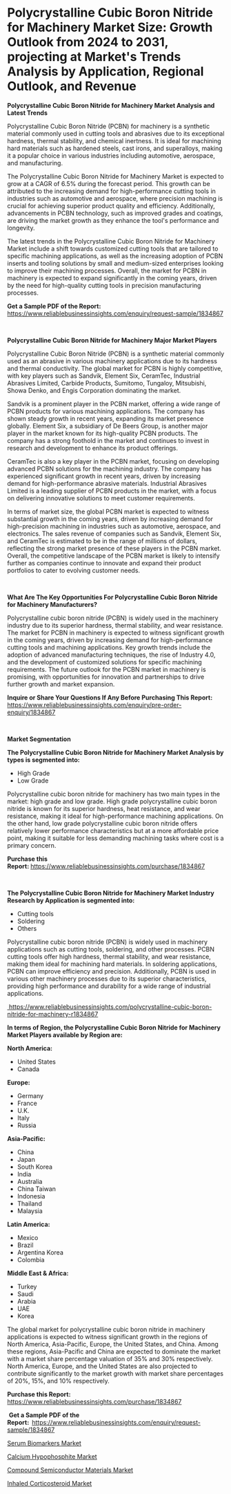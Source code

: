 <p><h1>Polycrystalline Cubic Boron Nitride for Machinery Market Size: Growth Outlook from 2024 to 2031, projecting at Market's Trends Analysis by Application, Regional Outlook, and Revenue</h1></p><p><strong>Polycrystalline Cubic Boron Nitride for Machinery Market Analysis and Latest Trends</strong></p>
<p><p>Polycrystalline Cubic Boron Nitride (PCBN) for machinery is a synthetic material commonly used in cutting tools and abrasives due to its exceptional hardness, thermal stability, and chemical inertness. It is ideal for machining hard materials such as hardened steels, cast irons, and superalloys, making it a popular choice in various industries including automotive, aerospace, and manufacturing.</p><p>The Polycrystalline Cubic Boron Nitride for Machinery Market is expected to grow at a CAGR of 6.5% during the forecast period. This growth can be attributed to the increasing demand for high-performance cutting tools in industries such as automotive and aerospace, where precision machining is crucial for achieving superior product quality and efficiency. Additionally, advancements in PCBN technology, such as improved grades and coatings, are driving the market growth as they enhance the tool's performance and longevity.</p><p>The latest trends in the Polycrystalline Cubic Boron Nitride for Machinery Market include a shift towards customized cutting tools that are tailored to specific machining applications, as well as the increasing adoption of PCBN inserts and tooling solutions by small and medium-sized enterprises looking to improve their machining processes. Overall, the market for PCBN in machinery is expected to expand significantly in the coming years, driven by the need for high-quality cutting tools in precision manufacturing processes.</p></p>
<p><strong>Get a Sample PDF of the Report:&nbsp;</strong> <a href="https://www.reliablebusinessinsights.com/enquiry/request-sample/1834867">https://www.reliablebusinessinsights.com/enquiry/request-sample/1834867</a></p>
<p>&nbsp;</p>
<p><strong>Polycrystalline Cubic Boron Nitride for Machinery Major Market Players</strong></p>
<p><p>Polycrystalline Cubic Boron Nitride (PCBN) is a synthetic material commonly used as an abrasive in various machinery applications due to its hardness and thermal conductivity. The global market for PCBN is highly competitive, with key players such as Sandvik, Element Six, CeramTec, Industrial Abrasives Limited, Carbide Products, Sumitomo, Tungaloy, Mitsubishi, Showa Denko, and Engis Corporation dominating the market.</p><p>Sandvik is a prominent player in the PCBN market, offering a wide range of PCBN products for various machining applications. The company has shown steady growth in recent years, expanding its market presence globally. Element Six, a subsidiary of De Beers Group, is another major player in the market known for its high-quality PCBN products. The company has a strong foothold in the market and continues to invest in research and development to enhance its product offerings.</p><p>CeramTec is also a key player in the PCBN market, focusing on developing advanced PCBN solutions for the machining industry. The company has experienced significant growth in recent years, driven by increasing demand for high-performance abrasive materials. Industrial Abrasives Limited is a leading supplier of PCBN products in the market, with a focus on delivering innovative solutions to meet customer requirements.</p><p>In terms of market size, the global PCBN market is expected to witness substantial growth in the coming years, driven by increasing demand for high-precision machining in industries such as automotive, aerospace, and electronics. The sales revenue of companies such as Sandvik, Element Six, and CeramTec is estimated to be in the range of millions of dollars, reflecting the strong market presence of these players in the PCBN market. Overall, the competitive landscape of the PCBN market is likely to intensify further as companies continue to innovate and expand their product portfolios to cater to evolving customer needs.</p></p>
<p>&nbsp;</p>
<p><strong>What Are The Key Opportunities For Polycrystalline Cubic Boron Nitride for Machinery Manufacturers?</strong></p>
<p><p>Polycrystalline cubic boron nitride (PCBN) is widely used in the machinery industry due to its superior hardness, thermal stability, and wear resistance. The market for PCBN in machinery is expected to witness significant growth in the coming years, driven by increasing demand for high-performance cutting tools and machining applications. Key growth trends include the adoption of advanced manufacturing techniques, the rise of Industry 4.0, and the development of customized solutions for specific machining requirements. The future outlook for the PCBN market in machinery is promising, with opportunities for innovation and partnerships to drive further growth and market expansion.</p></p>
<p><strong>Inquire or Share Your Questions If Any Before Purchasing This Report:</strong> <a href="https://www.reliablebusinessinsights.com/enquiry/pre-order-enquiry/1834867">https://www.reliablebusinessinsights.com/enquiry/pre-order-enquiry/1834867</a></p>
<p>&nbsp;</p>
<p><strong>Market Segmentation</strong></p>
<p><strong>The Polycrystalline Cubic Boron Nitride for Machinery Market Analysis by types is segmented into:</strong></p>
<p><ul><li>High Grade</li><li>Low Grade</li></ul></p>
<p><p>Polycrystalline cubic boron nitride for machinery has two main types in the market: high grade and low grade. High grade polycrystalline cubic boron nitride is known for its superior hardness, heat resistance, and wear resistance, making it ideal for high-performance machining applications. On the other hand, low grade polycrystalline cubic boron nitride offers relatively lower performance characteristics but at a more affordable price point, making it suitable for less demanding machining tasks where cost is a primary concern.</p></p>
<p><strong>Purchase this Report:&nbsp;</strong><a href="https://www.reliablebusinessinsights.com/purchase/1834867">https://www.reliablebusinessinsights.com/purchase/1834867</a></p>
<p>&nbsp;</p>
<p><strong>The Polycrystalline Cubic Boron Nitride for Machinery Market Industry Research by Application is segmented into:</strong></p>
<p><ul><li>Cutting tools</li><li>Soldering</li><li>Others</li></ul></p>
<p><p>Polycrystalline cubic boron nitride (PCBN) is widely used in machinery applications such as cutting tools, soldering, and other processes. PCBN cutting tools offer high hardness, thermal stability, and wear resistance, making them ideal for machining hard materials. In soldering applications, PCBN can improve efficiency and precision. Additionally, PCBN is used in various other machinery processes due to its superior characteristics, providing high performance and durability for a wide range of industrial applications.</p></p>
<p><a href="https://www.reliablebusinessinsights.com/polycrystalline-cubic-boron-nitride-for-machinery-r1834867">&nbsp;https://www.reliablebusinessinsights.com/polycrystalline-cubic-boron-nitride-for-machinery-r1834867</a></p>
<p><strong>In terms of Region, the Polycrystalline Cubic Boron Nitride for Machinery Market Players available by Region are:</strong></p>
<p>
    <p> <strong> North America: </strong>
        <ul>
            <li>United States</li>
            <li>Canada</li>
        </ul>
        </p> 
    <p> <strong> Europe: </strong>
        <ul>
            <li>Germany</li>
            <li>France</li>
            <li>U.K.</li>
            <li>Italy</li>
            <li>Russia</li>
        </ul>
        </p> 
    <p> <strong> Asia-Pacific: </strong>
        <ul>
            <li>China</li>
            <li>Japan</li>
            <li>South Korea</li>
            <li>India</li>
            <li>Australia</li>
            <li>China Taiwan</li>
            <li>Indonesia</li>
            <li>Thailand</li>
            <li>Malaysia</li>
        </ul>
        </p> 
    <p> <strong> Latin America: </strong>
        <ul>
            <li>Mexico</li>
            <li>Brazil</li>
            <li>Argentina Korea</li>
            <li>Colombia</li>
        </ul>
        </p> 
    <p> <strong> Middle East & Africa: </strong>
        <ul>
            <li>Turkey</li>
            <li>Saudi</li>
            <li>Arabia</li>
            <li>UAE</li>
            <li>Korea</li>
        </ul>
    </p>
    </p>
<p><p>The global market for polycrystalline cubic boron nitride in machinery applications is expected to witness significant growth in the regions of North America, Asia-Pacific, Europe, the United States, and China. Among these regions, Asia-Pacific and China are expected to dominate the market with a market share percentage valuation of 35% and 30% respectively. North America, Europe, and the United States are also projected to contribute significantly to the market growth with market share percentages of 20%, 15%, and 10% respectively.</p></p>
<p><strong>Purchase this Report: </strong><a href="https://www.reliablebusinessinsights.com/purchase/1834867">https://www.reliablebusinessinsights.com/purchase/1834867</a></p>
<p>&nbsp;<strong>Get a Sample PDF of the Report:&nbsp;&nbsp;</strong><a href="https://www.reliablebusinessinsights.com/enquiry/request-sample/1834867">https://www.reliablebusinessinsights.com/enquiry/request-sample/1834867</a></p>
<p><strong></strong></p>
<p><p><a href="https://github.com/YashRP12/Market-Research-Report-List-5/blob/main/serum-biomarkers-market.md">Serum Biomarkers Market</a></p><p><a href="https://www.linkedin.com/pulse/calcium-hypophosphite-market-size-growing-cagr-7-report-covers-cstre">Calcium Hypophosphite Market</a></p><p><a href="https://www.linkedin.com/pulse/comprehensive-analysis-global-compound-semiconductor-materials-zpjue">Compound Semiconductor Materials Market</a></p><p><a href="https://github.com/Gilanghao0/Market-Research-Report-List-1/blob/main/inhaled-corticosteroid-market.md">Inhaled Corticosteroid Market</a></p></p>